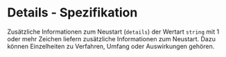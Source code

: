 # Details - Spezifikation

Zusätzliche Informationen zum Neustart (`details`) der Wertart `string` mit 1 oder mehr Zeichen liefern zusätzliche Informationen zum Neustart.
Dazu können Einzelheiten zu Verfahren, Umfang oder Auswirkungen gehören.

